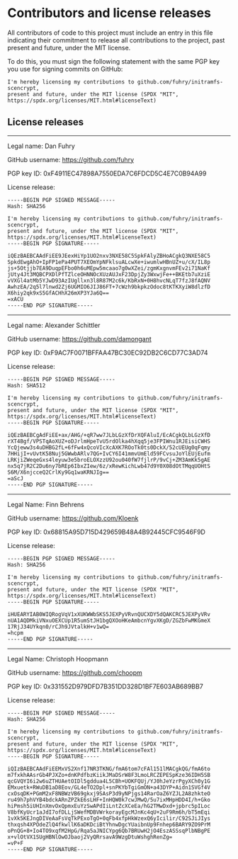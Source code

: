 # Contributors and license releases

All contributors of code to this project must include an entry in this file indicating their commitment to release
all contributions to the project, past present and future, under the MIT license.

To do this, you must sign the following statement with the same PGP key you use for signing commits on GitHub:

```
I'm hereby licensing my contributions to github.com/fuhry/initramfs-scencrypt,
present and future, under the MIT license (SPDX "MIT", https://spdx.org/licenses/MIT.html#licenseText)
```

## License releases

----

Legal name: Dan Fuhry

GitHub username: https://github.com/fuhry

PGP key ID: 0xF4911EC47898A7550EDA7C6FDCD5C4E7C0B94A99

License release:
```
-----BEGIN PGP SIGNED MESSAGE-----
Hash: SHA256

I'm hereby licensing my contributions to github.com/fuhry/initramfs-scencrypt,
present and future, under the MIT license (SPDX "MIT", https://spdx.org/licenses/MIT.html#licenseText)
-----BEGIN PGP SIGNATURE-----

iQEzBAEBCAAdFiEE9JEexHiYp1UO2nxv3NXE58C5SpkFAlyZBHoACgkQ3NXE58C5
SpkdEwgAhO+IpFP1ePa4PUT7XEOmYpNFklsuALcwXe+iwumlwHBnUZ+u/cX/IL8p
js+5Otjjb7EA9DuqpEFbo0h6uMEpw5mcaao7g0wXZei/zgmKxgnvmFEv2i71NaKf
jUty4Jt3MQBCPXDlPfTZlceOHNNOcXUzAUJxF23DpjZy3WxwjFe++BKEtb7uXziE
vVXGl4atMb5YJwD93AzIUgllxn3l8R87M2c6k/KbRxN+0H8hvcNLqT7fzJ8fAQNV
AwhzEA/2q5l7lnwd2Zj6UGMIO6JIJ86FT+7cWzh9bkpkzOdoc8tKTKXyiW8dlzfD
X6hiy2qk9xS5GfACHhX26mXP3YJa6Q==
=xACU
-----END PGP SIGNATURE-----
```

----

Legal name: Alexander Schittler

GitHub username: https://github.com/damongant

PGP key ID: 0xF9AC7F0071BFFAA47BC30EC92DB2C6CD77C3AD74

License release:

```
-----BEGIN PGP SIGNED MESSAGE-----
Hash: SHA512

I'm hereby licensing my contributions to github.com/fuhry/initramfs-scencrypt,
present and future, under the MIT license (SPDX "MIT", https://spdx.org/licenses/MIT.html#licenseText)
-----BEGIN PGP SIGNATURE-----

iQEzBAEBCgAdFiEE+ax/AHG/+qR7ww7JLbLGzXfDrXQFAluI/EcACgkQLbLGzXfD
rXT4Bgf/VPSTqAoXUZ+oDJrlmHpeTvU5rdOlka4hXqq5je3FPIWnu1RJEisiCWHS
YcQjeww3s4uDHBG2fL+6fFw4xQcoVIcXcAXK7ROoTk0ts0DckX/52cUEUg0qFqmy
7HHijI+vUvtK58Nuj5GWwbARlv7QG+IvCY6I41mmvUmEld59FCvsuJoYlEUjEufm
LRKjiZWeqeGxs4leyuw3e5broELOXzzU92ou040fW7fjlrP/9vCj+ZM3AmKk5gAE
nx5q7jR2C2Du6ny7bREp6IbxZIew/6z/xRewKichLwb47d9Y0X08dOtTMqqUOHtS
S6M/X6njcceQ2CrlKy9Gq1waKRNJIg==
=aScJ
-----END PGP SIGNATURE-----
```

----

Legal Name: Finn Behrens

GitHub username: https://github.com/Kloenk

PGP key ID: 0x68815A95D715D429659B48A4B92445CFC9546F9D

License release:

```
-----BEGIN PGP SIGNED MESSAGE-----
Hash: SHA256

I'm hereby licensing my contributions to github.com/fuhry/initramfs-scencrypt,
present and future, under the MIT license (SPDX "MIT", https://spdx.org/licenses/MIT.html#licenseText)
-----BEGIN PGP SIGNATURE-----

iHUEARYIAB0WIQRogVqV1xXUKWWbSKS5JEXPyVRvnQUCXDY5dQAKCRC5JEXPyVRv
nUA1AQDMkiVNxuOEXCUp1R5umStJH1bgQXOoHKeAmbcnYgvXKgD/ZGZbFwMKGmeX
17RjJ34UYkqn0/rCJh9JVtalkH+v1wQ=
=hcpm
-----END PGP SIGNATURE-----
```

----

Legal Name: Christoph Hoopmann

GitHub username: https://github.com/choopm

PGP key ID: 0x331552D979DFD7B351DD328D1BF7E603AB689BB7

License release:

```
-----BEGIN PGP SIGNED MESSAGE-----
Hash: SHA256

I'm hereby licensing my contributions to github.com/fuhry/initramfs-scencrypt,
present and future, under the MIT license (SPDX "MIT", https://spdx.org/licenses/MIT.html#licenseText)
-----BEGIN PGP SIGNATURE-----

iQIzBAEBCAAdFiEEMxVS2Xnf17NR3TKNG/fmA6tom7cFAl151lMACgkQG/fmA6to
m7fxkhAAsrGb4PJXZo+dnKPdfbzKiikJMaDSrW8F3LmoLRCZEPESpKze36IDH5SB
qcGVQYI6i2w6uZTHUAetOIDl5gddua4L5CBh+UOKFQUj/YJ0hJeYzrPgyXCh0y1G
EMxuetk+RWuDB1aD8Eov/GL4eTO2Dpl+snPKYbTgiGmON+a43DYP+Aidn1SVGf4V
cxOsqDK+PGmM2xF8NBWzVB69gkxj9SAsP3d9yNPjgs14RarOaZ6YZJL2A8zhkteO
ru49h7phVYB4bdckARnZPZkE6sLHF+InHQW0k7cwJMwQ/5u7ixMHpHDD4I/h+Gko
hiPmsh5iUHInXmvOxQpmxEuYzSwAPdIiLntZcXCeEa/hG2TMwDxd+jpbrc5pILoc
V8bfKyUcr1aJdI7ofDLLjSWefMDBVWrkorayEgcMJnKc4qU+2uF9Rm6h/bT5mEqi
1vXk5KEJngDIVeAaFsVqTkPExoTgO+0qFb4xfpHkWzexQ6yIcilir/C92SJiJIys
thxqsh4XPOdeZlQ4fkwllK6aDKDciBtYhnwDgcYUaibnUp9Fnhep6BARY9ZO9PrM
oPnQG+8+Io4TO9xqfM2HpG/Rqa5aJNICYpg6Qb7BRUwH2jO4EszASSsqPlbNBgPE
x+vlOtVX1SUgHBNlOwOJbaoj2VyQRrsavA9WzgDtuWshghRenZg=
=vP+F
-----END PGP SIGNATURE-----
```

